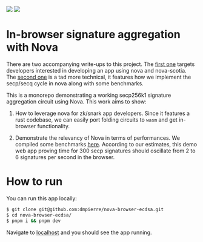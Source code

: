 ![](https://img.shields.io/badge/turbomonorepo-blue) ![](https://img.shields.io/badge/pnpm-green) 

# In-browser signature aggregation with Nova

There are two accompanying write-ups to this project. The [first one](https://hackmd.io/KxG-BH1nQPGpdRxz6M50hw) targets developers interested in developing an app using nova and nova-scotia. The [second one](https://hackmd.io/mArMuUx5TC2LEcYecc741Q?view) is a tad more technical, it features how we implement the secp/secq cycle in nova along with some benchmarks.

This is a monorepo demonstrating a working secp256k1 signature aggregation circuit using Nova. This work aims to show:

1. How to leverage nova for zk/snark app developers. Since it features a rust codebase, we can easily port folding circuits to `wasm` and get in-browser functionality. 

2. Demonstrate the relevancy of Nova in terms of performances. We compiled some benchmarks [here](https://hackmd.io/mArMuUx5TC2LEcYecc741Q#Benchmark). According to our estimates, this demo web app proving time for 300 secp signatures should oscillate from 2 to 6 signatures per second in the browser.

# How to run

You can run this app locally:

```sh
$ git clone git@github.com:dmpierre/nova-browser-ecdsa.git
$ cd nova-browser-ecdsa/
$ pnpm i && pnpm dev
```

Navigate to [localhost](http://localhost:3000/) and you should see the app running.
